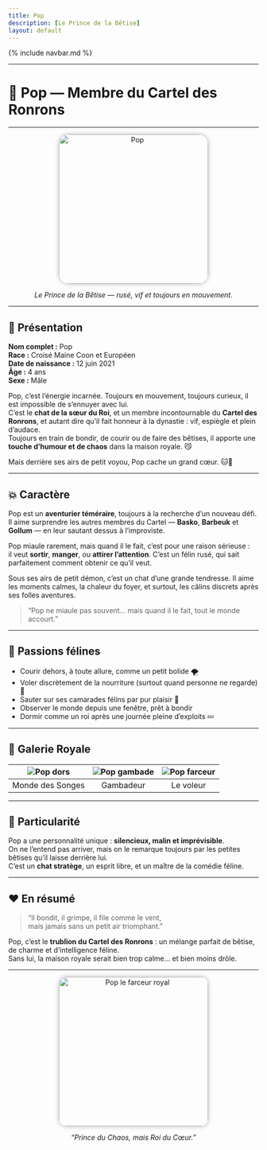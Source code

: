 ```yaml
---
title: Pop
description: [Le Prince de la Bêtise]
layout: default
---
```


{% include navbar.md %}

---

# 🐾 Pop — Membre du Cartel des Ronrons

---

<div align="center">
  <img src="/Bestiaire/assets/images/PopVin.jpg" alt="Pop" width="300" style="border-radius: 20px; box-shadow: 0 0 10px rgba(0,0,0,0.3);">
  <p><em>Le Prince de la Bêtise — rusé, vif et toujours en mouvement.</em></p>
</div>

---

## 🐾 Présentation

**Nom complet :** Pop  
**Race :** Croisé Maine Coon et Européen  
**Date de naissance :** 12 juin 2021  
**Âge :** 4 ans  
**Sexe :** Mâle  

Pop, c’est l’énergie incarnée. Toujours en mouvement, toujours curieux, il est impossible de s’ennuyer avec lui.    
C’est le **chat de la sœur du Roi**, et un membre incontournable du **Cartel des Ronrons**, et autant dire qu’il fait honneur à la dynastie : vif, espiègle et plein d’audace.  
Toujours en train de bondir, de courir ou de faire des bêtises, il apporte une **touche d’humour et de chaos** dans la maison royale. 😼  

Mais derrière ses airs de petit voyou, Pop cache un grand cœur. 🐱💨

---

## 💥 Caractère

Pop est un **aventurier téméraire**, toujours à la recherche d’un nouveau défi.  
Il aime surprendre les autres membres du Cartel — **Basko**, **Barbeuk** et **Gollum** — en leur sautant dessus à l’improviste.  

Pop miaule rarement, mais quand il le fait, c’est pour une raison sérieuse :  
il veut **sortir**, **manger**, ou **attirer l’attention**. C’est un félin rusé, qui sait parfaitement comment obtenir ce qu’il veut.

Sous ses airs de petit démon, c’est un chat d’une grande tendresse. Il aime les moments calmes, la chaleur du foyer, et surtout, les câlins discrets après ses folles aventures.

> “Pop ne miaule pas souvent… mais quand il le fait, tout le monde accourt.”

---

## 🦴 Passions félines

- Courir dehors, à toute allure, comme un petit bolide 🌪️  
- Voler discrètement de la nourriture (surtout quand personne ne regarde) 🍗  
- Sauter sur ses camarades félins par pur plaisir 🐾  
- Observer le monde depuis une fenêtre, prêt à bondir  
- Dormir comme un roi après une journée pleine d’exploits 💤  

---

## 📸 Galerie Royale

| ![Pop dors](/Bestiaire/assets/images/PopDodo.jpg) | ![Pop gambade](/Bestiaire/assets/images/PopPisc.jpg) | ![Pop farceur](/Bestiaire/assets/images/PopVol.jpg) |
|:--:|:--:|:--:|
| Monde des Songes | Gambadeur | Le voleur |

---

## 🌟 Particularité

Pop a une personnalité unique : **silencieux, malin et imprévisible**.  
On ne l’entend pas arriver, mais on le remarque toujours par les petites bêtises qu’il laisse derrière lui.  
C’est un **chat stratège**, un esprit libre, et un maître de la comédie féline.

---

## ❤️ En résumé

> “Il bondit, il grimpe, il file comme le vent,  
> mais jamais sans un petit air triomphant.”

Pop, c’est le **trublion du Cartel des Ronrons** : un mélange parfait de bêtise, de charme et d’intelligence féline.  
Sans lui, la maison royale serait bien trop calme… et bien moins drôle.

---

<div align="center">
  <img src="/Bestiaire/assets/images/PopSol.jpg" alt="Pop le farceur royal" width="300" style="border-radius: 15px; box-shadow: 0 0 10px rgba(0,0,0,0.3);">
  <p><em>“Prince du Chaos, mais Roi du Cœur.”</em></p>
</div>

